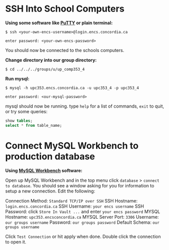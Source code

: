 # SSH Into School Computers
**Using some software like [PuTTY](https://www.chiark.greenend.org.uk/~sgtatham/putty/latest.html) or plain terminal:**

`$ ssh <your-own-encs-username>@login.encs.concordia.ca`

`enter password: <your-own-encs-password>`

You should now be connected to the schools computers.

**Change directory into our group directory:**

`$ cd ../../../groups/u/up_comp353_4`

**Run mysql:**

`$ mysql -h upc353.encs.concordia.ca -u upc353_4 -p upc353_4`

`enter password: <our-mysql-password>`

mysql should now be running. type `help` for a list of commands, `exit` to quit, or try some queries:

```sql
show tables;
select * from table_name;
```


# Connect MySQL Workbench to production database
**Using [MySQL Workbench](https://dev.mysql.com/downloads/workbench/) software:**

Open up MySQL Workbench and in the top menu click `database` > `connect to database`.
You should see a window asking for you for information to setup a new connection. Edit the following:

Connection Method: `Standard TCP/IP over SSH`
SSH Hostname: `login.encs.concordia.ca`
SSH Username: `your encs username`
SSH Password: click `Store In Vault ...` and enter `your encs password`
MYSQL Hostname: `upc353.encsconcordia.ca`
MYSQL Server Port: `3306`
Username: `our groups username`
Password: `our groups password`
Default Schema: `our groups username`


Click `Test Connection` or hit apply when done. Double click the connection to open it.
